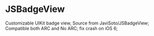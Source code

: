 JSBadgeView
===========

Customizable UIKit badge view, Source from JaviSoto/JSBadgeView; Compatible both ARC and No ARC; fix crash on iOS 6;
